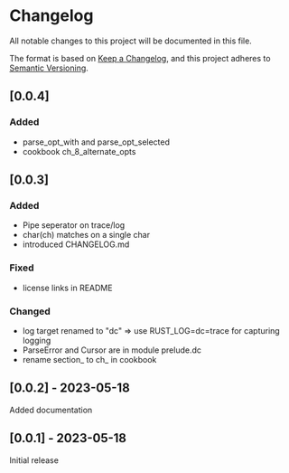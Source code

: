 # Changelog

All notable changes to this project will be documented in this file.

The format is based on [Keep a Changelog](https://keepachangelog.com/en/1.0.0/),
and this project adheres to [Semantic Versioning](https://semver.org/spec/v2.0.0.html).


## [0.0.4] 
### Added
- parse_opt_with and parse_opt_selected
- cookbook ch_8_alternate_opts

## [0.0.3] 
### Added
- Pipe seperator on trace/log
- char(ch) matches on a single char
- introduced CHANGELOG.md

### Fixed
- license links in README

### Changed
- log target renamed to "dc" => use RUST_LOG=dc=trace for capturing logging 
- ParseError and Cursor are in module prelude.dc
- rename section_ to ch_ in cookbook

## [0.0.2] - 2023-05-18
Added documentation

## [0.0.1] - 2023-05-18
Initial release
